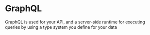 # GraphQL
 GraphQL is used for your API, and a server-side runtime for executing queries by using a type system you define for your data
